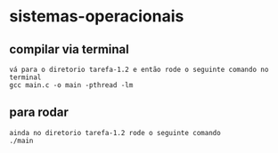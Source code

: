 # sistemas-operacionais

## compilar via terminal
    vá para o diretorio tarefa-1.2 e então rode o seguinte comando no terminal
    gcc main.c -o main -pthread -lm

## para rodar
    ainda no diretorio tarefa-1.2 rode o seguinte comando
    ./main
